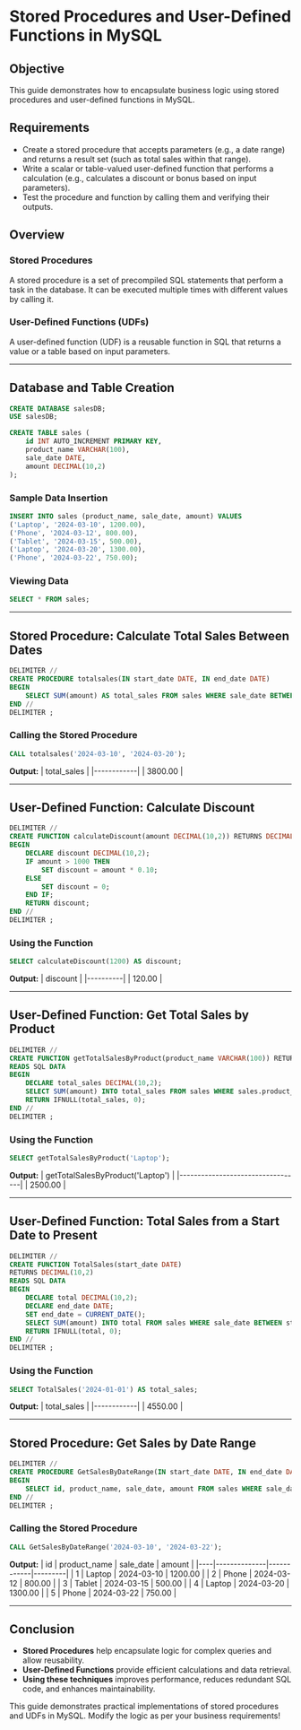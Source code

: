 # Stored Procedures and User-Defined Functions in MySQL

## Objective
This guide demonstrates how to encapsulate business logic using stored procedures and user-defined functions in MySQL.

## Requirements
- Create a stored procedure that accepts parameters (e.g., a date range) and returns a result set (such as total sales within that range).
- Write a scalar or table-valued user-defined function that performs a calculation (e.g., calculates a discount or bonus based on input parameters).
- Test the procedure and function by calling them and verifying their outputs.

## Overview
### Stored Procedures
A stored procedure is a set of precompiled SQL statements that perform a task in the database. It can be executed multiple times with different values by calling it.

### User-Defined Functions (UDFs)
A user-defined function (UDF) is a reusable function in SQL that returns a value or a table based on input parameters.

---

## Database and Table Creation
```sql
CREATE DATABASE salesDB;
USE salesDB;

CREATE TABLE sales (
    id INT AUTO_INCREMENT PRIMARY KEY,
    product_name VARCHAR(100),
    sale_date DATE,
    amount DECIMAL(10,2)
);
```

### Sample Data Insertion
```sql
INSERT INTO sales (product_name, sale_date, amount) VALUES
('Laptop', '2024-03-10', 1200.00),
('Phone', '2024-03-12', 800.00),
('Tablet', '2024-03-15', 500.00),
('Laptop', '2024-03-20', 1300.00),
('Phone', '2024-03-22', 750.00);
```

### Viewing Data
```sql
SELECT * FROM sales;
```

---

## Stored Procedure: Calculate Total Sales Between Dates
```sql
DELIMITER //
CREATE PROCEDURE totalsales(IN start_date DATE, IN end_date DATE)
BEGIN
    SELECT SUM(amount) AS total_sales FROM sales WHERE sale_date BETWEEN start_date AND end_date;
END //
DELIMITER ;
```

### Calling the Stored Procedure
```sql
CALL totalsales('2024-03-10', '2024-03-20');
```

**Output:**
| total_sales |
|------------|
| 3800.00    |

---

## User-Defined Function: Calculate Discount
```sql
DELIMITER //
CREATE FUNCTION calculateDiscount(amount DECIMAL(10,2)) RETURNS DECIMAL(10,2) DETERMINISTIC
BEGIN
    DECLARE discount DECIMAL(10,2);
    IF amount > 1000 THEN
        SET discount = amount * 0.10;
    ELSE
        SET discount = 0;
    END IF;
    RETURN discount;
END //
DELIMITER ;
```

### Using the Function
```sql
SELECT calculateDiscount(1200) AS discount;
```

**Output:**
| discount |
|----------|
| 120.00   |

---

## User-Defined Function: Get Total Sales by Product
```sql
DELIMITER //
CREATE FUNCTION getTotalSalesByProduct(product_name VARCHAR(100)) RETURNS DECIMAL(10,2)
READS SQL DATA
BEGIN
    DECLARE total_sales DECIMAL(10,2);
    SELECT SUM(amount) INTO total_sales FROM sales WHERE sales.product_name = product_name;
    RETURN IFNULL(total_sales, 0);
END //
DELIMITER ;
```

### Using the Function
```sql
SELECT getTotalSalesByProduct('Laptop');
```

**Output:**
| getTotalSalesByProduct('Laptop') |
|----------------------------------|
| 2500.00                          |

---

## User-Defined Function: Total Sales from a Start Date to Present
```sql
DELIMITER //
CREATE FUNCTION TotalSales(start_date DATE)
RETURNS DECIMAL(10,2)
READS SQL DATA
BEGIN
    DECLARE total DECIMAL(10,2);
    DECLARE end_date DATE;
    SET end_date = CURRENT_DATE();
    SELECT SUM(amount) INTO total FROM sales WHERE sale_date BETWEEN start_date AND end_date;
    RETURN IFNULL(total, 0);
END //
DELIMITER ;
```

### Using the Function
```sql
SELECT TotalSales('2024-01-01') AS total_sales;
```

**Output:**
| total_sales |
|------------|
| 4550.00    |

---

## Stored Procedure: Get Sales by Date Range
```sql
DELIMITER //
CREATE PROCEDURE GetSalesByDateRange(IN start_date DATE, IN end_date DATE)
BEGIN
    SELECT id, product_name, sale_date, amount FROM sales WHERE sale_date BETWEEN start_date AND end_date;
END //
DELIMITER ;
```

### Calling the Stored Procedure
```sql
CALL GetSalesByDateRange('2024-03-10', '2024-03-22');
```

**Output:**
| id | product_name | sale_date  | amount  |
|----|--------------|------------|---------|
|  1 | Laptop       | 2024-03-10 | 1200.00 |
|  2 | Phone        | 2024-03-12 |  800.00 |
|  3 | Tablet       | 2024-03-15 |  500.00 |
|  4 | Laptop       | 2024-03-20 | 1300.00 |
|  5 | Phone        | 2024-03-22 |  750.00 |

---

## Conclusion
- **Stored Procedures** help encapsulate logic for complex queries and allow reusability.
- **User-Defined Functions** provide efficient calculations and data retrieval.
- **Using these techniques** improves performance, reduces redundant SQL code, and enhances maintainability.

This guide demonstrates practical implementations of stored procedures and UDFs in MySQL. Modify the logic as per your business requirements!

